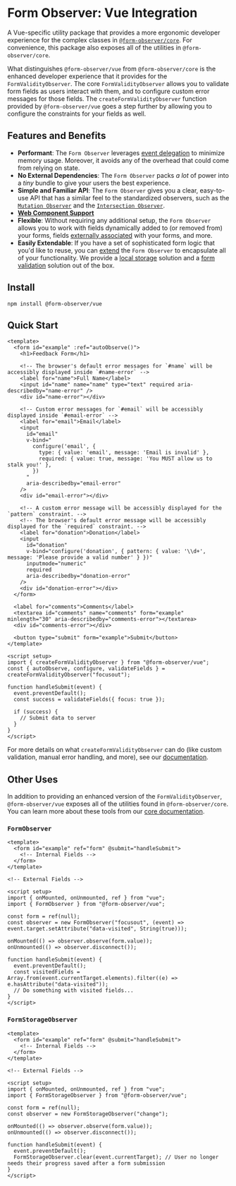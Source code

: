 # Form Observer: Vue Integration

A Vue-specific utility package that provides a more ergonomic developer experience for the complex classes in [`@form-observer/core`](https://www.npmjs.com/package/@form-observer/core). For convenience, this package also exposes all of the utilities in `@form-observer/core`.

What distinguishes `@form-observer/vue` from `@form-observer/core` is the enhanced developer experience that it provides for the `FormValidityObserver`. The core `FormValidityObserver` allows you to validate form fields as users interact with them, and to configure custom error messages for those fields. The `createFormValidityObserver` function provided by `@form-observer/vue` goes a step further by allowing you to configure the constraints for your fields as well.

## Features and Benefits

<!--
  Note: This section should have the benefits listed in `@form-observer/core`, but the details should be catered to Vue.
-->

- **Performant**: The `Form Observer` leverages [event delegation](https://gomakethings.com/why-is-javascript-event-delegation-better-than-attaching-events-to-each-element/) to minimize memory usage. Moreover, it avoids any of the overhead that could come from relying on state.
- **No External Dependencies**: The `Form Observer` packs _a lot_ of power into a _tiny_ bundle to give your users the best experience.
- **Simple and Familiar API**: The `Form Observer` gives you a clear, easy-to-use API that has a similar feel to the standardized observers, such as the [`Mutation Observer`](https://developer.mozilla.org/en-US/docs/Web/API/MutationObserver) and the [`Intersection Observer`](https://developer.mozilla.org/en-US/docs/Web/API/IntersectionObserver).
- [**Web Component Support**](https://developer.mozilla.org/en-US/docs/Web/API/Web_components)
- **Flexible**: Without requiring any additional setup, the `Form Observer` allows you to work with fields dynamically added to (or removed from) your forms, fields [externally associated](https://developer.mozilla.org/en-US/docs/Web/HTML/Element/input#form) with your forms, and more.
- **Easily Extendable**: If you have a set of sophisticated form logic that you'd like to reuse, you can [extend](https://developer.mozilla.org/en-US/docs/Web/JavaScript/Reference/Classes/extends) the `Form Observer` to encapsulate all of your functionality. We provide a [local storage](https://github.com/enthusiastic-js/form-observer/tree/main/docs/form-storage-observer) solution and a [form validation](https://github.com/enthusiastic-js/form-observer/blob/main/docs/form-validity-observer/integrations/vue.md) solution out of the box.

## Install

```
npm install @form-observer/vue
```

## Quick Start

```vue
<template>
  <form id="example" :ref="autoObserve()">
    <h1>Feedback Form</h1>

    <!-- The browser's default error messages for `#name` will be accessibly displayed inside `#name-error` -->
    <label for="name">Full Name</label>
    <input id="name" name="name" type="text" required aria-describedby="name-error" />
    <div id="name-error"></div>

    <!-- Custom error messages for `#email` will be accessibly displayed inside `#email-error` -->
    <label for="email">Email</label>
    <input
      id="email"
      v-bind="
        configure('email', {
          type: { value: 'email', message: 'Email is invalid' },
          required: { value: true, message: 'You MUST allow us to stalk you!' },
        })
      "
      aria-describedby="email-error"
    />
    <div id="email-error"></div>

    <!-- A custom error message will be accessibly displayed for the `pattern` constraint. -->
    <!-- The browser's default error message will be accessibly displayed for the `required` constraint. -->
    <label for="donation">Donation</label>
    <input
      id="donation"
      v-bind="configure('donation', { pattern: { value: '\\d+', message: 'Please provide a valid number' } })"
      inputmode="numeric"
      required
      aria-describedby="donation-error"
    />
    <div id="donation-error"></div>
  </form>

  <label for="comments">Comments</label>
  <textarea id="comments" name="comments" form="example" minlength="30" aria-describedby="comments-error"></textarea>
  <div id="comments-error"></div>

  <button type="submit" form="example">Submit</button>
</template>

<script setup>
import { createFormValidityObserver } from "@form-observer/vue";
const { autoObserve, configure, validateFields } = createFormValidityObserver("focusout");

function handleSubmit(event) {
  event.preventDefault();
  const success = validateFields({ focus: true });

  if (success) {
    // Submit data to server
  }
}
</script>
```

For more details on what `createFormValidityObserver` can do (like custom validation, manual error handling, and more), see our [documentation](https://github.com/enthusiastic-js/form-observer/blob/main/docs/form-validity-observer/integrations/vue.md).

## Other Uses

In addition to providing an enhanced version of the `FormValidityObserver`, `@form-observer/vue` exposes all of the utilities found in `@form-observer/core`. You can learn more about these tools from our [core documentation](https://github.com/enthusiastic-js/form-observer/tree/main/docs).

### `FormObserver`

```vue
<template>
  <form id="example" ref="form" @submit="handleSubmit">
    <!-- Internal Fields -->
  </form>
</template>

<!-- External Fields -->

<script setup>
import { onMounted, onUnmounted, ref } from "vue";
import { FormObserver } from "@form-observer/vue";

const form = ref(null);
const observer = new FormObserver("focusout", (event) => event.target.setAttribute("data-visited", String(true)));

onMounted(() => observer.observe(form.value));
onUnmounted(() => observer.disconnect());

function handleSubmit(event) {
  event.preventDefault();
  const visitedFields = Array.from(event.currentTarget.elements).filter((e) => e.hasAttribute("data-visited"));
  // Do something with visited fields...
}
</script>
```

### `FormStorageObserver`

```vue
<template>
  <form id="example" ref="form" @submit="handleSubmit">
    <!-- Internal Fields -->
  </form>
</template>

<!-- External Fields -->

<script setup>
import { onMounted, onUnmounted, ref } from "vue";
import { FormStorageObserver } from "@form-observer/vue";

const form = ref(null);
const observer = new FormStorageObserver("change");

onMounted(() => observer.observe(form.value));
onUnmounted(() => observer.disconnect());

function handleSubmit(event) {
  event.preventDefault();
  FormStorageObserver.clear(event.currentTarget); // User no longer needs their progress saved after a form submission
}
</script>
```
